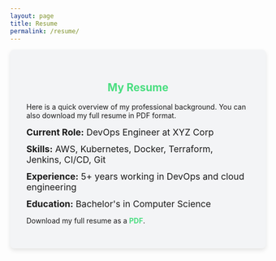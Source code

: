 ```yaml
---
layout: page
title: Resume
permalink: /resume/
---
```


<section class="resume">
  <h2>My Resume</h2>
  <p>Here is a quick overview of my professional background. You can also download my full resume in PDF format.</p>
  <ul>
    <li><strong>Current Role:</strong> DevOps Engineer at XYZ Corp</li>
    <li><strong>Skills:</strong> AWS, Kubernetes, Docker, Terraform, Jenkins, CI/CD, Git</li>
    <li><strong>Experience:</strong> 5+ years working in DevOps and cloud engineering</li>
    <li><strong>Education:</strong> Bachelor's in Computer Science</li>
  </ul>
  <p>Download my full resume as a <a href="/assets/asif_Devops_resume.pdf" target="_blank">PDF</a>.</p>
</section>

<style>
.resume {
  max-width: 800px;
  margin: auto;
  padding: 2rem;
  background: #f3f4f6;
  border-radius: 8px;
  box-shadow: 0 4px 8px rgba(0, 0, 0, 0.1);
}
.resume h2 {
  color: #4ade80;
  text-align: center;
}
.resume ul {
  list-style: none;
  padding-left: 0;
}
.resume li {
  font-size: 1.1rem;
  margin-bottom: 0.75rem;
}
.resume a {
  color: #4ade80;
  font-weight: bold;
  text-decoration: none;
}
</style>
